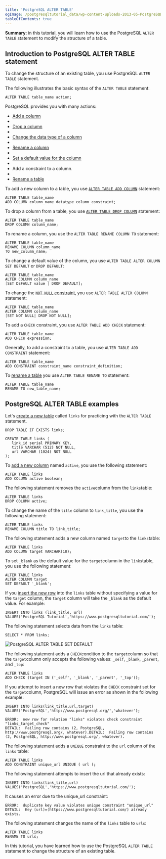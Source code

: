 ```yaml
---
title: 'PostgreSQL ALTER TABLE'
ogImage: /postgresqltutorial_data/wp-content-uploads-2013-05-PostgreSQL-ALTER-TABLE-SET-DEFAULT.png
tableOfContents: true
---
```



**Summary**: in this tutorial, you will learn how to use the PostgreSQL `ALTER TABLE` statement to modify the structure of a table.

## Introduction to PostgreSQL ALTER TABLE statement

To change the structure of an existing table, you use PostgreSQL `ALTER TABLE` statement.

The following illustrates the basic syntax of the `ALTER TABLE` statement:

```
ALTER TABLE table_name action;
```

PostgreSQL provides you with many actions:

- [Add a column](/docs/postgresql/postgresql-add-column)
-
- [Drop a column](/docs/postgresql/postgresql-drop-column)
-
- [Change the data type of a column](/docs/postgresql/postgresql-change-column-type)
-
- [Rename a column](/docs/postgresql/postgresql-rename-column)
-
- [Set a default value for the column](/docs/postgresql/postgresql-default-value)
-
- Add a constraint to a column.
-
- [Rename a table](/docs/postgresql/postgresql-rename-table)

To add a new column to a table, you use [`ALTER TABLE ADD COLUMN`](/docs/postgresql/postgresql-add-column) statement:

```
ALTER TABLE table_name
ADD COLUMN column_name datatype column_constraint;
```

To drop a column from a table, you use [`ALTER TABLE DROP COLUMN`](/docs/postgresql/postgresql-drop-column) statement:

```
ALTER TABLE table_name
DROP COLUMN column_name;
```

To rename a column, you use the `ALTER TABLE RENAME COLUMN TO` statement:

```
ALTER TABLE table_name
RENAME COLUMN column_name
TO new_column_name;
```

To change a default value of the column, you use `ALTER TABLE ALTER COLUMN SET DEFAULT` or `DROP DEFAULT`:

```
ALTER TABLE table_name
ALTER COLUMN column_name
[SET DEFAULT value | DROP DEFAULT];
```

To change the [`NOT NULL` constraint](/docs/postgresql/postgresql-not-null-constraint), you use `ALTER TABLE ALTER COLUMN` statement:

```
ALTER TABLE table_name
ALTER COLUMN column_name
[SET NOT NULL| DROP NOT NULL];
```

To add a `CHECK` constraint, you use `ALTER TABLE ADD CHECK` statement:

```
ALTER TABLE table_name
ADD CHECK expression;
```

Generally, to add a constraint to a table, you use `ALTER TABLE ADD CONSTRAINT` statement:

```
ALTER TABLE table_name
ADD CONSTRAINT constraint_name constraint_definition;
```

To [rename a table](/docs/postgresql/postgresql-rename-table) you use `ALTER TABLE RENAME TO` statement:

```
ALTER TABLE table_name
RENAME TO new_table_name;
```

## PostgreSQL ALTER TABLE examples

Let's [create a new table](/docs/postgresql/postgresql-create-table "PostgreSQL CREATE TABLE") called `links` for practicing with the `ALTER TABLE` statement.

```
DROP TABLE IF EXISTS links;

CREATE TABLE links (
   link_id serial PRIMARY KEY,
   title VARCHAR (512) NOT NULL,
   url VARCHAR (1024) NOT NULL
);
```

To [add a new column](/docs/postgresql/postgresql-add-column) named `active`, you use the following statement:

```
ALTER TABLE links
ADD COLUMN active boolean;
```

The following statement removes the `active`column from the `links`table:

```
ALTER TABLE links
DROP COLUMN active;
```

To change the name of the `title` column to `link_title`, you use the following statement:

```
ALTER TABLE links
RENAME COLUMN title TO link_title;
```

The following statement adds a new column named `target`to the `links`table:

```
ALTER TABLE links
ADD COLUMN target VARCHAR(10);
```

To set `_blank` as the default value for the `target`column in the `links`table, you use the following statement:

```
ALTER TABLE links
ALTER COLUMN target
SET DEFAULT '_blank';
```

If you [insert the new row](/docs/postgresql/postgresql-insert) into the `links` table without specifying a value for the `target` column, the `target` column will take the `_blank` as the default value. For example:

```
INSERT INTO links (link_title, url)
VALUES('PostgreSQL Tutorial','https://www.postgresqltutorial.com/');
```

The following statement selects data from the `links` table:

```
SELECT * FROM links;
```

![PostgreSQL ALTER TABLE SET DEFAULT](/postgresqltutorial_data/wp-content-uploads-2013-05-PostgreSQL-ALTER-TABLE-SET-DEFAULT.png)

The following statement adds a `CHECK`condition to the `target`column so that the `target`column only accepts the following values: `_self`, `_blank`, `_parent`, and `_top`:

```
ALTER TABLE links
ADD CHECK (target IN ('_self', '_blank', '_parent', '_top'));
```

If you attempt to insert a new row that violates the `CHECK` constraint set for the `target`column, PostgreSQL will issue an error as shown in the following example:

```
INSERT INTO links(link_title,url,target)
VALUES('PostgreSQL','http://www.postgresql.org/','whatever');
```

```
ERROR:  new row for relation "links" violates check constraint "links_target_check"
DETAIL:  Failing row contains (2, PostgreSQL, http://www.postgresql.org/, whatever).DETAIL:  Failing row contains (2, PostgreSQL, http://www.postgresql.org/, whatever).
```

The following statement adds a `UNIQUE` constraint to the `url` column of the `links` table:

```
ALTER TABLE links
ADD CONSTRAINT unique_url UNIQUE ( url );
```

The following statement attempts to insert the url that already exists:

```
INSERT INTO links(link_title,url)
VALUES('PostgreSQL','https://www.postgresqltutorial.com/');
```

It causes an error due to the unique_url constraint:

```
ERROR:  duplicate key value violates unique constraint "unique_url"
DETAIL:  Key (url)=(https://www.postgresqltutorial.com/) already exists.
```

The following statement changes the name of the `links` table to `urls`:

```
ALTER TABLE links
RENAME TO urls;
```

In this tutorial, you have learned how to use the PostgreSQL `ALTER TABLE` statement to change the structure of an existing table.
